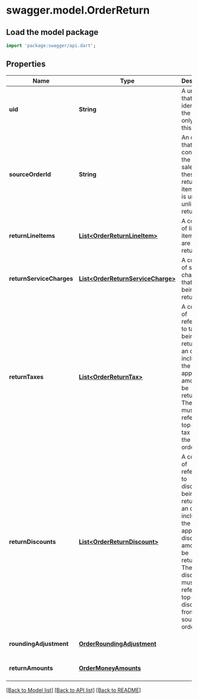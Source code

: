 # swagger.model.OrderReturn

## Load the model package
```dart
import 'package:swagger/api.dart';
```

## Properties
Name | Type | Description | Notes
------------ | ------------- | ------------- | -------------
**uid** | **String** | A unique ID that identifies the return only within this order. | [optional] [default to null]
**sourceOrderId** | **String** | An order that contains the original sale of these return line items. This is unset for unlinked returns. | [optional] [default to null]
**returnLineItems** | [**List&lt;OrderReturnLineItem&gt;**](OrderReturnLineItem.md) | A collection of line items that are being returned. | [optional] [default to []]
**returnServiceCharges** | [**List&lt;OrderReturnServiceCharge&gt;**](OrderReturnServiceCharge.md) | A collection of service charges that are being returned. | [optional] [default to []]
**returnTaxes** | [**List&lt;OrderReturnTax&gt;**](OrderReturnTax.md) | A collection of references to taxes being returned for an order, including the total applied tax amount to be returned. The taxes must reference a top-level tax ID from the source order. | [optional] [default to []]
**returnDiscounts** | [**List&lt;OrderReturnDiscount&gt;**](OrderReturnDiscount.md) | A collection of references to discounts being returned for an order, including the total applied discount amount to be returned. The discounts must reference a top-level discount ID from the source order. | [optional] [default to []]
**roundingAdjustment** | [**OrderRoundingAdjustment**](OrderRoundingAdjustment.md) |  | [optional] [default to null]
**returnAmounts** | [**OrderMoneyAmounts**](OrderMoneyAmounts.md) |  | [optional] [default to null]

[[Back to Model list]](../README.md#documentation-for-models) [[Back to API list]](../README.md#documentation-for-api-endpoints) [[Back to README]](../README.md)

